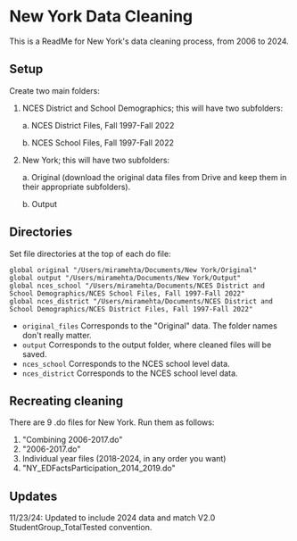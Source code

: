 
# New York Data Cleaning

This is a ReadMe for New York's data cleaning process, from 2006 to 2024.


## Setup
Create two main folders:
1. NCES District and School Demographics; this will have two subfolders:
   
    a. NCES District Files, Fall 1997-Fall 2022
   
    b. NCES School Files, Fall 1997-Fall 2022
   
2. New York; this will have two subfolders:
   
    a. Original (download the original data files from Drive and keep them in their appropriate subfolders).
   
    b. Output

## Directories
Set file directories at the top of each do file:

```         
global original "/Users/miramehta/Documents/New York/Original"
global output "/Users/miramehta/Documents/New York/Output"
global nces_school "/Users/miramehta/Documents/NCES District and School Demographics/NCES School Files, Fall 1997-Fall 2022"
global nces_district "/Users/miramehta/Documents/NCES District and School Demographics/NCES District Files, Fall 1997-Fall 2022"	
```

-   `original_files` Corresponds to the "Original" data. The folder names don't really matter.
-   `output` Corresponds to the output folder, where cleaned files will be saved.
-   `nces_school` Corresponds to the NCES school level data.
-   `nces_district` Corresponds to the NCES school level data.

## Recreating cleaning
There are 9 .do files for New York.  Run them as follows:
1. "Combining 2006-2017.do"
2. "2006-2017.do"
3. Individual year files (2018-2024, in any order you want)
4. "NY_EDFactsParticipation_2014_2019.do"

## Updates
11/23/24: Updated to include 2024 data and match V2.0 StudentGroup_TotalTested convention.
